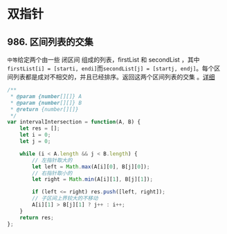 # 双指针

## 986. 区间列表的交集
`中等`给定两个由一些 闭区间 组成的列表，firstList 和 secondList ，其中`firstList[i] = [starti, endi]`而`secondList[j] = [startj, endj]`。每个区间列表都是成对不相交的，并且已经排序。返回这两个区间列表的交集 。[详细](https://leetcode-cn.com/problems/interval-list-intersections/)
```js
/**
 * @param {number[][]} A
 * @param {number[][]} B
 * @return {number[][]}
 */
var intervalIntersection = function(A, B) {
    let res = [];
    let i = 0;
    let j = 0;

    while (i < A.length && j < B.length) {
        // 左指针取大的
        let left = Math.max(A[i][0], B[j][0]);
        // 右指针取小的
        let right = Math.min(A[i][1], B[j][1]);

        if (left <= right) res.push([left, right]);
        // 子区间上界较大的不移动
        A[i][1] > B[j][1] ? j++ : i++;
    }
    return res;
};
```